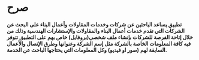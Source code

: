 # صرح  
  

#### تطبيق يساعد الباحثين عن شركات وخدمات المقاولات وأعمال البناء على البحث عن الشركات التي تقدم خدمات أعمال البناء والمقاولات والإستشارات الهندسية وذلك من خلال إتاحة الفرصة للشركات بإنشاء ملف شخصي(بروفايل) خاص بهم على التطبيق تتوفر فيه كافة المعلومات الخاصة بالشركة مثل إسم الشركة وعنوانها وطرق الإتصال والأعمال السابقة لهم (صور او فيديو) وكل المعلومات التي يحتاجها الباحث عن الخدمة.
